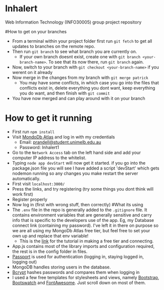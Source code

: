 # Inhalert
Web Information Technology (INFO30005) group project repository

#How to get on your branches
* From a terminal within your project folder first run
`git fetch` to get all updates to branches on the remote repo.
* Then run 
`git branch` to see what branch you are currently on.
    * If your own branch doesnt exist, create one with `git branch <your-branch-name>`.
To see that its now there, run `git branch` again.
* Now, switch to your branch with `git checkout <your-branch-name>` if you werent on it already
* Now merge in the changes from my branch with `git merge patrick`
    * You may have some conflicts, in which case you go into the files that conflicts exist in, delete everything you 
    dont want, keep everything you do want, and then finish with `git commit`
* You have now merged and can play around with it on your branch
# How to get it running
* First run `npm install`
* Visit [MondoDb Atlas](https://cloud.mongodb.com/) and log in with my credentials
    * Email: prandell@student.unimelb.edu.au
    * Password: Inhalert1
* Go to the `Network Access` tab on the left hand side and add your computer IP address to the whitelist.
* Typing `node app devStart` will now get it started. if you go into the package.json file you will see I have added a script 'devStart'
which gets nodemon running so any changes you make restart the server automatically.
* First visit `localhost:3000/`
* Press the links, and try registering (try some things you
dont think will work first)
* Register properly
* Now log in (first with wrong stuff, then correctly)
#What its using
* The `.env` file in the repo is generally added to the `.gitignore` file. It contains environment variables that are 
generally sensitive and carry info that is specific to the developers use of the app. Eg, my Database connect link (containing my password). 
I've left it in there on purpose so we are all using my MongoDb Atlas free tier, but feel free to set your own up and replace that env variable!
    * This is the [link](https://canvas.lms.unimelb.edu.au/courses/8135/modules/items/1827299) for the tutorial in making a free tier and connecting.
* App.js contains most of the library imports and configuration required, the rest is in the config folder in files.
* [Passport](http://www.passportjs.org/) is used for authentication (logging in, staying logged in, logging out)
* MongoDB handles storing users in the database.
* [Bcrypt](https://www.npmjs.com/package/bcrypt) hashes passwords and compares them when logging in
* I used a few free templates for stylesheets and views, namely [Bootstrap](getbootstrap.com), [Bootswatch](bootswatch.com)
and [FontAwesome](fontawesome.com). Just scroll down on most of them.

